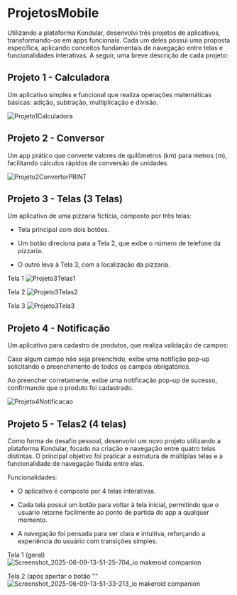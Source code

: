 # ProjetosMobile
Utilizando a plataforma Kondular, desenvolvi três projetos de aplicativos, transformando-os em apps funcionais. Cada um deles possui uma proposta específica, aplicando conceitos fundamentais de navegação entre telas e funcionalidades interativas. A seguir, uma breve descrição de cada projeto:

## Projeto 1 - Calculadora
Um aplicativo simples e funcional que realiza operações matemáticas básicas: adição, subtração, multiplicação e divisão.

![Projeto1Calculadora](https://github.com/user-attachments/assets/9f3fada9-5027-4094-b3e8-7fa54ab11b34)

## Projeto 2 - Conversor

Um app prático que converte valores de quilômetros (km) para metros (m), facilitando cálculos rápidos de conversão de unidades.

![Projeto2ConvertorPRINT](https://github.com/user-attachments/assets/d69c7f20-d127-47c6-9bcd-50c04577c8c6)

## Projeto 3 - Telas (3 Telas)
Um aplicativo de uma pizzaria fictícia, composto por três telas:

* Tela principal com dois botões.

* Um botão direciona para a Tela 2, que exibe o número de telefone da pizzaria.

* O outro leva à Tela 3, com a localização da pizzaria.


Tela 1 
![Projeto3Telas1](https://github.com/user-attachments/assets/761a1c65-e2eb-4fae-9e93-5c69599638e8)

Tela 2
![Projeto3Telas2](https://github.com/user-attachments/assets/af58e99f-36ce-45f6-9ce3-a642f267f0f7)

Tela 3
![Projeto3Tela3](https://github.com/user-attachments/assets/04324036-9c7b-4c58-b6e4-c53dfbcb48b9)

## Projeto 4 - Notificação
Um aplicativo para cadastro de produtos, que realiza validação de campos:

Caso algum campo não seja preenchido, exibe uma notifição pop-up solicitando o preenchimento de todos os campos obrigatórios.

Ao preencher corretamente, exibe uma notificação pop-up de sucesso, confirmando que o produto foi cadastrado.

![Projeto4Notificacao](https://github.com/user-attachments/assets/d76c2bd0-ffb8-4fb9-abed-92726b4ae3bd)

## Projeto 5 - Telas2 (4 telas) 
Como forma de desafio pessoal, desenvolvi um novo projeto utilizando a plataforma Kondular, focado na criação e navegação entre quatro telas distintas. O principal objetivo foi praticar a estrutura de múltiplas telas e a funcionalidade de navegação fluida entre elas.

Funcionalidades:
* O aplicativo é composto por 4 telas interativas.

* Cada tela possui um botão para voltar à tela inicial, permitindo que o usuário retorne facilmente ao ponto de partida do app a qualquer momento.

* A navegação foi pensada para ser clara e intuitiva, reforçando a experiência do usuário com transições simples.

Tela 1 (geral)
![Screenshot_2025-06-09-13-51-25-704_io makeroid companion](https://github.com/user-attachments/assets/4e559f3d-0a15-4beb-900f-5646324c0b07)

Tela 2 (após apertar o botâo ""
![Screenshot_2025-06-09-13-51-33-213_io makeroid companion](https://github.com/user-attachments/assets/3da6356c-4263-4f8d-a8a5-d1ff6284d53d)



